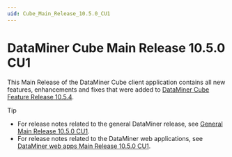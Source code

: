 ```yaml
---
uid: Cube_Main_Release_10.5.0_CU1
---
```


# DataMiner Cube Main Release 10.5.0 CU1

This Main Release of the DataMiner Cube client application contains all new features, enhancements and fixes that were added to [DataMiner Cube Feature Release 10.5.4](xref:Cube_Feature_Release_10.5.4).

> [!TIP]
>
> - For release notes related to the general DataMiner release, see [General Main Release 10.5.0 CU1](xref:General_Main_Release_10.5.0_CU1).
> - For release notes related to the DataMiner web applications, see [DataMiner web apps Main Release 10.5.0 CU1](xref:Web_apps_Main_Release_10.5.0_CU1).
